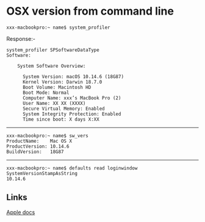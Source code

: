 # OSX version from command line

```
xxx-macbookpro:~ name$ system_profiler
```
Response:-
```
system_profiler SPSoftwareDataType
Software:

    System Software Overview:

      System Version: macOS 10.14.6 (18G87)
      Kernel Version: Darwin 18.7.0
      Boot Volume: Macintosh HD
      Boot Mode: Normal
      Computer Name: xxx’s MacBook Pro (2)
      User Name: XX XX (XXXX)
      Secure Virtual Memory: Enabled
      System Integrity Protection: Enabled
      Time since boot: X days X:XX
```

---
```
xxx-macbookpro:~ name$ sw_vers
ProductName:	Mac OS X
ProductVersion:	10.14.6
BuildVersion:	18G87
```
---
```
xxx-macbookpro:~ name$ defaults read loginwindow SystemVersionStampAsString
10.14.6
```

## Links
[Apple docs](https://support.apple.com/en-us/HT203001)
